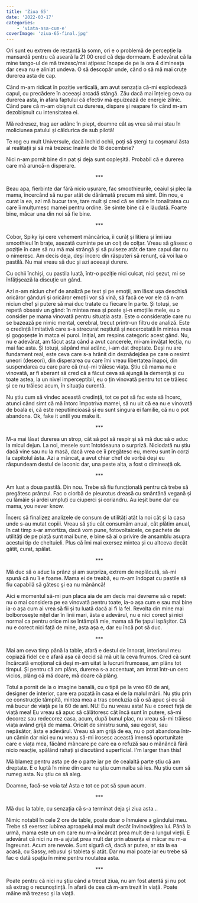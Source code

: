 ```yaml
---
title: 'Ziua 65'
date: '2022-03-17'
categories:
    - 'viata-asa-cum-e'
coverImage: 'ziua-65-final.jpg'
---
```


Ori sunt eu extrem de restantă la somn, ori e o problemă de percepție la mansardă pentru că aseară la 21:00 cred că deja dormeam. E adevărat că la mine tango-ul de mă trezesc/mai ațipesc începe de pe la ora 4 dimineața dar ceva nu e aliniat undeva. O să descopăr unde, când o să mă mai cruțe durerea asta de cap.

Când m-am ridicat în poziție verticală, am avut senzația că-mi explodează capul, cu precădere în aceeași arcadă stângă. Zău dacă mai înțeleg ceva cu durerea asta, în afara faptului că efectiv mă epuizează de energie zilnic. Când pare că m-am obișnuit cu durerea, dispare și reapare fix când m-am dezobișnuit cu intensitatea ei.

Mă redresez, trag aer adânc în piept, doamne cât aș vrea să mai stau în moliciunea patului și căldurica de sub pilotă!

Te rog eu mult Universule, dacă închid ochii, poți să ștergi tu coșmarul ăsta al realitații și să mă trezesc înainte de 18 decembrie?

Nici n-am pornit bine din pat și deja sunt copleșită. Probabil că e durerea care mă aruncă-n disperare.

<p style="text-align: center;">***</p>

Beau apa, fierbinte dar fără nicio ușurare, fac smoothieurile, ceaiul și plec la mama, încercând să nu par atât de dărâmată precum mă simt. Din nou, e curat la ea, azi mă bucur tare, tare mult și cred că se simte în tonalitatea cu care îi mulțumesc mamei pentru ordine. Se simte bine că e lăudată. Foarte bine, măcar una din noi să fie bine.

<p style="text-align: center;">***</p>

Cobor, Spiky își cere vehement mâncărica, îi curăț și litiera și îmi iau smoothieul în brațe, așezată cuminte pe un colț de colțar. Vreau să găsesc o poziție în care să nu mă mai strângă și să pulseze atât de tare capul dar nu o nimeresc. Am decis deja, deși încerc din răsputeri să renunț, că voi lua o pastilă. Nu mai vreau să duc și azi aceeași durere.

Cu ochii închiși, cu pastila luată, într-o poziție nici culcat, nici șezut, mi se înfățișează la discuție un gând.

Azi n-am niciun chef de analiză pe text și pe emoții, am lăsat ușa deschisă oricăror gânduri și oricăror emoții vor să vină, să facă ce vor ele că n-am niciun chef și putere să mai duc tratate cu fiecare în parte. Și totuși, se repetă obsesiv un gând: în mintea mea și poate și-n emoțiile mele, eu o consider pe mama vinovată pentru situația asta. Este o considerație care nu se bazează pe nimic mental, cerebral, trecut printr-un filtru de analiză. Este o credință limitativă care s-a strecurat neștiută și necercetată în mintea mea și gogoșește în matca ei puroi. Inițial, am respins categoric acest gând. Nu, nu e adevărat, am făcut asta când a avut cancerele, mi-am învățat lecția, nu mai fac asta. Și totuși, săpând mai adânc, i-am dat dreptate. Deși nu are fundament real, este ceva care s-a hrănit din deznădejdea pe care o resimt uneori (deseori), din disperarea cu care îmi vreau libertatea înapoi, din suspendarea cu care pare că (nu)-mi trăiesc viața. Știu că mama nu e vinovată, ar fi aberant să cred că a făcut ceva să ajungă la demență și cu toate astea, la un nivel imperceptibil, eu o țin vinovată pentru tot ce trăiesc și ce nu trăiesc acum, în situația curentă.

Nu știu cum să vindec această credință, tot ce pot să fac este să încerc, atunci când simt că mă întorc împotriva mamei, să nu uit că ea nu e vinovată de boala ei, că este neputiincioasă și eu sunt singura ei familie, că nu o pot abandona. Ok, fake it until you make it.

<p style="text-align: center;">***</p>

M-a mai lăsat durerea un strop, cât să pot să respir și să mă duc să o aduc la micul dejun. La noi, mesele sunt întotdeauna o surpriză. Niciodată nu știu dacă vine sau nu la masă, dacă vrea ce îi pregătesc eu, mereu sunt în corzi la capitolul ăsta. Azi a mâncat, a avut chiar chef de vorbă deși eu răspundeam destul de laconic dar, una peste alta, a fost o dimineață ok.

<p style="text-align: center;">***</p>

Am luat a doua pastilă. Din nou. Trebe să fiu funcțională pentru că trebe să pregătesc prânzul. Fac o ciorbă de pleurotus dreasă cu smântână vegană și cu lămâie și ardei umpluți cu ciuperci și coriandru. Au ieșit bune dar cu mama, you never know.

Încerc să finalizez analizele de consum de utilități atât la noi cât și la casa unde s-au mutat copiii. Vreau să știu cât consumăm anual, cât plătim anual, în cat timp s-ar amortiza, dacă vom pune, fotovoltaicele, ce pachete de utilități de pe piață sunt mai bune, e bine să ai o privire de ansamblu asupra acestui tip de cheltuieli. Plus că îmi mai exersez mintea și cu altceva decât gătit, curat, spălat.

<p style="text-align: center;">***</p>

Mă duc să o aduc la prânz și am surpriza, extrem de neplăcută, să-mi spună că nu îi e foame. Mama ei de treabă, eu m-am îndopat cu pastile să fiu capabilă să gătesc și ea nu mănâncă!

Aici e momentul să-mi pun placa aia de am decis mai devreme să o repet: nu o mai considera pe ea vinovată pentru toate, ia-o așa cum e sau mai bine ia-o așa cum ai vrea să fii și tu luată dacă ai fi la fel. Revolta din mine mai bolborosește nițel dar în linii mari, ăsta e adevărul, nu e nici corect și nici normal ca pentru orice mi se întâmplă mie, mama să fie țapul ispășitor. Că nu e corect nici față de mine, asta așa e, dar eu încă pot să duc.

<p style="text-align: center;">***</p>

Mai am ceva timp până la table, afară e destul de înnorat, interiorul meu copiază fidel ce e afară așa că decid să mă uit la ceva frumos. Cred că sunt încărcată emoțional că deși m-am uitat la lucruri frumoase, am plâns tot timpul. Și pentru că am plâns, durerea s-a accentuat, am intrat într-un cerc vicios, plâng că mă doare, mă doare că plâng.

Totul a pornit de la o imagine banală, cu o tipă pe la vreo 60 de ani, designer de interior, care era pozată în casa ei de la malul mării. Nu știu prin ce construcție tâmpită, mintea mea a tras concluzia că o să apuc și eu să mă bucur de viață pe la 60 de ani. NU! Eu nu vreau asta! Nu e corect față de viață mea! Eu vreau să apuc să călătoresc cât încă sunt în putere, să-mi decorez sau redecorez casa, acum, după bunul plac, nu vreau să-mi trăiesc viața având grijă de mama. Oricât de sinistru sună, sau egoist, sau nepăsător, ăsta e adevărul. Vreau să am grijă de ea, nu o pot abandona într-un cămin dar nici eu nu vreau să-mi irosesc această imensă oportunitate care e viața mea, făcând mâncare pe care ea o refuză sau o mănâncă fără nicio reacție, spălând rahați și discutând superficial. I'm larger than this!

Mă blamez pentru asta pe de o parte iar pe de cealaltă parte știu că am dreptate. E o luptă în mine din care nu știu cum naiba să ies. Nu știu cum să rumeg asta. Nu știu ce să aleg.

Doamne, facă-se voia ta! Asta e tot ce pot să spun acum.

<p style="text-align: center;">***</p>

Mă duc la table, cu senzația că s-a terminat deja și ziua asta…

Nimic notabil în cele 2 ore de table, poate doar o înmuiere a gândului meu. Trebe să exersez iubirea aproapelui mai mult decât învinovățirea lui. Până la urmă, mama este un om care nu m-a încărcat prea mult de-a lungul vieții. E adevărat că nici nu m-a ajutat prea mult dar prin absența ei măcar nu m-a îngreunat. Acum are nevoie. Sunt sigură că, dacă ar putea, ar sta la ea acasă, cu Sassy, rebusul și tableta și atât. Dar nu mai poate iar eu trebe să fac o dată spațiu în mine pentru noutatea asta.

<p style="text-align: center;">***</p>

Poate pentru că nici nu știu când a trecut ziua, nu am fost atentă și nu pot să extrag o recunoștință. În afară de cea că m-am trezit în viață. Poate mâine mă trezesc și la viață.
